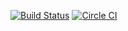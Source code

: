 [![Build Status](https://travis-ci.org/viewthespace/github_events.svg)](https://travis-ci.org/viewthespace/github_events)
[![Circle CI](https://circleci.com/gh/viewthespace/pr-leaderboard.svg?style=svg)](https://circleci.com/gh/viewthespace/pr-leaderboard)
